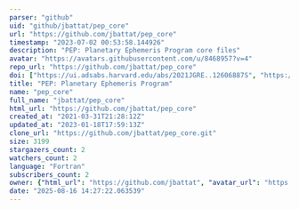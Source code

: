 ```yaml
---
parser: "github"
uid: "github/jbattat/pep_core"
url: "https://github.com/jbattat/pep_core"
timestamp: "2023-07-02 00:53:58.144926"
description: "PEP: Planetary Ephemeris Program core files"
avatar: "https://avatars.githubusercontent.com/u/8468957?v=4"
repo_url: "https://github.com/jbattat/pep_core"
doi: ["https://ui.adsabs.harvard.edu/abs/2021JGRE..12606887S", "https://ui.adsabs.harvard.edu/abs/2021AJ....162...78C", "https://ui.adsabs.harvard.edu/abs/2023ascl.soft06027C/abstract"]
title: "PEP: Planetary Ephemeris Program"
name: "pep_core"
full_name: "jbattat/pep_core"
html_url: "https://github.com/jbattat/pep_core"
created_at: "2021-03-31T21:28:12Z"
updated_at: "2023-01-18T17:59:13Z"
clone_url: "https://github.com/jbattat/pep_core.git"
size: 3199
stargazers_count: 2
watchers_count: 2
language: "Fortran"
subscribers_count: 2
owner: {"html_url": "https://github.com/jbattat", "avatar_url": "https://avatars.githubusercontent.com/u/8468957?v=4", "login": "jbattat", "type": "User"}
date: "2025-08-16 14:27:22.063539"
---
```

